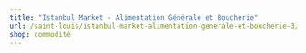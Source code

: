 ```yaml
---
title: "Istanbul Market - Alimentation Générale et Boucherie"
url: /saint-louis/istanbul-market-alimentation-generale-et-boucherie-3/
shop: commodité
---
```

